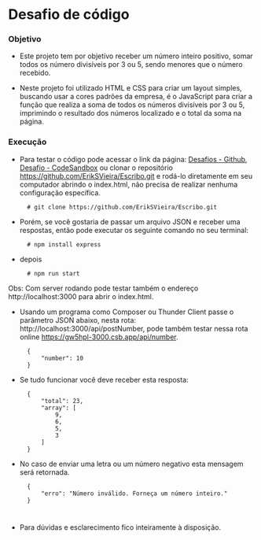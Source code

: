 # Desafio de código

### Objetivo

- Este projeto tem por objetivo receber um número inteiro positivo, somar todos os número divisíveis por 3 ou 5, sendo menores que o número recebido.

- Neste projeto foi utilizado HTML e CSS para criar um layout simples, buscando usar a cores padrões da empresa, é o JavaScript para criar a função que realiza a soma de todos os números divisíveis por 3 ou 5, imprimindo o resultado dos números localizado e o total da soma na página.


### Execução

- Para testar o código pode acessar o link da página: [Desafios - Github](https://eriksvieira.github.io/Escribo/), [Desafio - CodeSandbox](https://gw5hpl-3000.csb.app/) ou clonar o repositório https://github.com/ErikSVieira/Escribo.git e rodá-lo diretamente em seu computador abrindo o index.html, não precisa de realizar nenhuma configuração específica.

        # git clone https://github.com/ErikSVieira/Escribo.git

- Porém, se você gostaria de passar um arquivo JSON e receber uma respostas, então pode executar os seguinte comando no seu terminal:

        # npm install express

- depois

        # npm run start

Obs: Com server rodando pode testar também o endereço http://localhost:3000 para abrir o index.html.

- Usando um programa como Composer ou Thunder Client passe o parâmetro JSON abaixo, nesta rota: http://localhost:3000/api/postNumber, pode também testar nessa rota online https://gw5hpl-3000.csb.app/api/number.

        { 
            "number": 10
        }

- Se tudo funcionar você deve receber esta resposta:

        {
            "total": 23,
            "array": [
                9,
                6,
                5,
                3
            ]
        }

- No caso de enviar uma letra ou um número negativo esta mensagem será retornada.

        {
            "erro": "Número inválido. Forneça um número inteiro."
        }

#
- Para dúvidas e esclarecimento fico inteiramente à disposição.